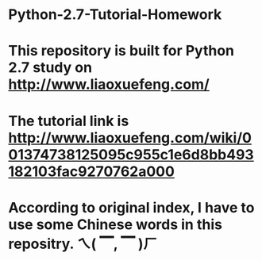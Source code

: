 # Python-2.7-Tutorial-Homework

# This repository is built for Python 2.7 study on http://www.liaoxuefeng.com/
# The tutorial link is http://www.liaoxuefeng.com/wiki/001374738125095c955c1e6d8bb493182103fac9270762a000
# According to original index, I have to use some Chinese words in this repositry. ㄟ( ▔, ▔ )ㄏ 
